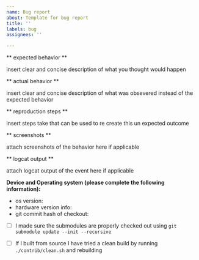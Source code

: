 ```yaml
---
name: Bug report
about: Template for bug report
title: ''
labels: bug
assignees: ''

---
```


** expected behavior **

insert clear and concise description of what you thought would happen

** actual behavior **

insert clear and concise description of what was obsevered instead of the expected behavior

** reproduction steps **

insert steps take that can be used to re create this un expected outcome

** screenshots **

attach screenshots of the behavior here if applicable

** logcat output **

attach logcat output of the event here if applicable

**Device and Operating system (please complete the following information):**

* os version:
* hardware version info:
* git commit hash of checkout:

- [ ] I made sure the submodules are properly checked out using `git submodule update --init --recursive`
- [ ] If I built from source I have tried a clean build by running `./contrib/clean.sh` and rebuilding

